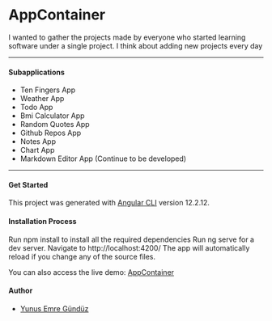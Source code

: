 # AppContainer
I wanted to gather the projects made by everyone who started learning software under a single project. I think about adding new projects every day<hr>
#### Subapplications
- Ten Fingers App
- Weather App
- Todo App
- Bmi Calculator App
- Random Quotes App
- Github Repos App
- Notes App
- Chart App
- Markdown Editor App (Continue to be developed)
------------


#### Get Started
This project was generated with [Angular CLI](https://github.com/angular/angular-cli) version 12.2.12.

#### Installation Process
Run npm install to install all the required dependencies
Run ng serve for a dev server. Navigate to http://localhost:4200/
The app will automatically reload if you change any of the source files.

You can also access the live demo:  <a href="https://app-container.netlify.app" target="_blank">AppContainer</a>
#### Author
- [Yunus Emre Gündüz](https://github.com/yemregunduz)


